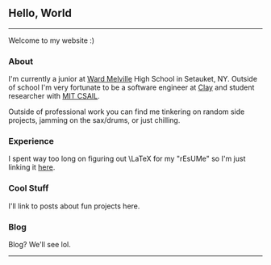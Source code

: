 ## Hello, World

---

Welcome to my website :)

### About

I'm currently a junior at [Ward Melville](http://www.threevillagecsd.org/schools/ward_melville_high_school) High School in Setauket, NY. Outside of school I'm very fortunate to be a software engineer at [Clay](https://clay.run/) and student researcher with [MIT CSAIL](https://www.csail.mit.edu/).

Outside of professional work you can find me tinkering on random side projects, jamming on the sax/drums, or just chilling.

### Experience

I spent way too long on figuring out \LaTeX for my "rEsUMe" so I'm just linking it [here](/pdf/resume.pdf).

### Cool Stuff

I'll link to posts about fun projects here.

### Blog

Blog? We'll see lol.

---
